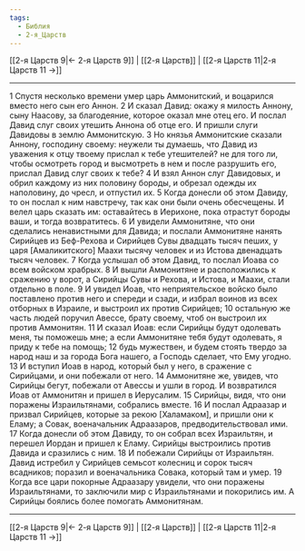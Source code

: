 ```yaml
---
tags:
  - Библия
  - 2-я_Царств
---
```

[[2-я Царств 9|← 2-я Царств 9]] | [[2-я Царств]] | [[2-я Царств 11|2-я Царств 11 →]]

---
1 Спустя несколько времени умер царь Аммонитский, и воцарился вместо него сын его Аннон.
2 И сказал Давид: окажу я милость Аннону, сыну Наасову, за благодеяние, которое оказал мне отец его. И послал Давид слуг своих утешить Аннона об отце его. И пришли слуги Давидовы в землю Аммонитскую.
3 Но князья Аммонитские сказали Аннону, господину своему: неужели ты думаешь, что Давид из уважения к отцу твоему прислал к тебе утешителей? не для того ли, чтобы осмотреть город и высмотреть в нем и после разрушить его, прислал Давид слуг своих к тебе?
4 И взял Аннон слуг Давидовых, и обрил каждому из них половину бороды, и обрезал одежды их наполовину, до чресл, и отпустил их.
5 Когда донесли об этом Давиду, то он послал к ним навстречу, так как они были очень обесчещены. И велел царь сказать им: оставайтесь в Иерихоне, пока отрастут бороды ваши, и тогда возвратитесь.
6 И увидели Аммонитяне, что они сделались ненавистными для Давида; и послали Аммонитяне нанять Сирийцев из Беф-Рехова и Сирийцев Сувы двадцать тысяч пеших, у царя [Амаликитского] Маахи тысячу человек и из Истова двенадцать тысяч человек.
7 Когда услышал об этом Давид, то послал Иоава со всем войском храбрых.
8 И вышли Аммонитяне и расположились к сражению у ворот, а Сирийцы Сувы и Рехова, и Истова, и Маахи, стали отдельно в поле.
9 И увидел Иоав, что неприятельское войско было поставлено против него и спереди и сзади, и избрал воинов из всех отборных в Израиле, и выстроил их против Сирийцев;
10 остальную же часть людей поручил Авессе, брату своему, чтоб он выстроил их против Аммонитян.
11 И сказал Иоав: если Сирийцы будут одолевать меня, ты поможешь мне; а если Аммонитяне тебя будут одолевать, я приду к тебе на помощь;
12 будь мужествен, и будем стоять твердо за народ наш и за города Бога нашего, а Господь сделает, что Ему угодно.
13 И вступил Иоав в народ, который был у него, в сражение с Сирийцами, и они побежали от него.
14 Аммонитяне же, увидев, что Сирийцы бегут, побежали от Авессы и ушли в город. И возвратился Иоав от Аммонитян и пришел в Иерусалим.
15 Сирийцы, видя, что они поражены Израильтянами, собрались вместе.
16 И послал Адраазар и призвал Сирийцев, которые за рекою [Халамаком], и пришли они к Еламу; а Совак, военачальник Адраазаров, предводительствовал ими.
17 Когда донесли об этом Давиду, то он собрал всех Израильтян, и перешел Иордан и пришел к Еламу. Сирийцы выстроились против Давида и сразились с ним.
18 И побежали Сирийцы от Израильтян. Давид истребил у Сирийцев семьсот колесниц и сорок тысяч всадников; поразил и военачальника Совака, который там и умер.
19 Когда все цари покорные Адраазару увидели, что они поражены Израильтянами, то заключили мир с Израильтянами и покорились им. А Сирийцы боялись более помогать Аммонитянам.

---
[[2-я Царств 9|← 2-я Царств 9]] | [[2-я Царств]] | [[2-я Царств 11|2-я Царств 11 →]]